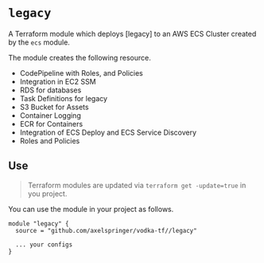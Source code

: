 # `legacy`

A Terraform module which deploys [legacy] to an AWS ECS Cluster created by the `ecs` module.

The module creates the following resource.

* CodePipeline with Roles, and Policies
* Integration in EC2 SSM
* RDS for databases
* Task Definitions for legacy
* S3 Bucket for Assets
* Container Logging
* ECR for Containers
* Integration of ECS Deploy and ECS Service Discovery
* Roles and Policies

## Use

> Terraform modules are updated via `terraform get -update=true` in you project.

You can use the module in your project as follows.

```
module "legacy" {
  source = "github.com/axelspringer/vodka-tf//legacy"

  ... your configs
}
```
